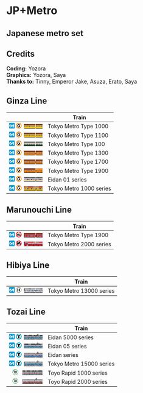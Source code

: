 # JP+Metro
## Japanese metro set

## Credits
**Coding:** Yozora <br>
**Graphics:** Yozora, Saya <br>
**Thanks to:** Tinny, Emperor Jake, Asuza, Erato, Saya <br>

## Ginza Line
| | Train |
| --- | --- |
|![Tokyo Metro Type 1000](/gfx/Tokyo/ginza/type1000/type1000_purchase.png)| Tokyo Metro Type 1000 |
|![Tokyo Metro Type 1100](/gfx/Tokyo/ginza/type1100/type1100_purchase.png)| Tokyo Metro Type 1100 |
|![Tokyo Metro Type 100](/gfx/Tokyo/ginza/type100/type100_purchase.png)| Tokyo Metro Type 100 |
|![Tokyo Metro Type 1300](/gfx/Tokyo/ginza/type1300/type1300_purchase.png)| Tokyo Metro Type 1300 |
|![Tokyo Metro Type 1700](/gfx/Tokyo/ginza/type1700/type1700_purchase.png)| Tokyo Metro Type 1700 |
|![Tokyo Metro Type 1900](/gfx/Tokyo/ginza/type1900/type1900_purchase.png)| Tokyo Metro Type 1900 |
|![Eidan 01 series](/gfx/Tokyo/ginza/01series/01series_purchase.png)| Eidan 01 series |
|![Tokyo Metro 1000 series](/gfx/Tokyo/ginza/1000series/1000series_purchase.png)| Tokyo Metro 1000 series |

## Marunouchi Line
| | Train |
| --- | --- |
|![Tokyo Metro Type 1900](/gfx/Tokyo/marunouchi/type1900/type1900_purchase.png)| Tokyo Metro Type 1900 |
|![Tokyo Metro 2000 series](/gfx/Tokyo/marunouchi/2000series/2000series_purchase.png)| Tokyo Metro 2000 series |

## Hibiya Line
| | Train |
| --- | --- |
|![Tokyo Metro 13000 series](/gfx/Tokyo/hibiya/13000series/13000series_purchase.png)| Tokyo Metro 13000 series |

## Tozai Line
| | Train |
| --- | --- |
|![Eidan 5000 series](/gfx/Tokyo/tozai/5000series/5000series_purchase.png)| Eidan 5000 series |
|![Tokyo Metro 05 series](/gfx/Tokyo/tozai/05series/05series_purchase.png)| Eidan 05 series |
|![Tokyo Metro 07 series](/gfx/Tokyo/tozai/07series/07series_purchase.png)| Eidan series |
|![Tokyo Metro 15000 series](/gfx/Tokyo/tozai/15000series/15000series_purchase.png)| Tokyo Metro 15000 series |
|![Toyo Rapid 1000 series](/gfx/Tokyo/tozai/toyo1000/toyo1000_purchase.png)| Toyo Rapid 1000 series |
|![Toyo Rapid 2000 series](/gfx/Tokyo/tozai/toyo2000/toyo2000_purchase.png)| Toyo Rapid 2000 series |
